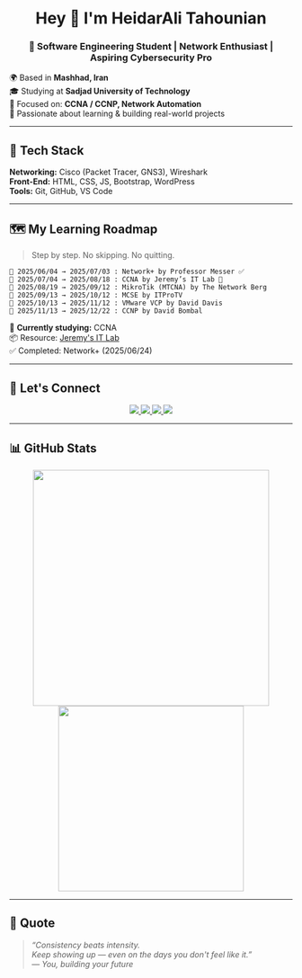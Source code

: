 <h1 align="center">Hey 👋 I'm HeidarAli Tahounian</h1>

<h3 align="center">🚀 Software Engineering Student | Network Enthusiast | Aspiring Cybersecurity Pro</h3>

🌍 Based in **Mashhad, Iran**  
🎓 Studying at **Sadjad University of Technology**  
🎯 Focused on: **CCNA / CCNP, Network Automation**  
🧠 Passionate about learning & building real-world projects

---

## 🧰 Tech Stack

**Networking:** Cisco (Packet Tracer, GNS3), Wireshark  
**Front-End:** HTML, CSS, JS, Bootstrap, WordPress  
**Tools:** Git, GitHub, VS Code  

---

## 🗺️ My Learning Roadmap
> Step by step. No skipping. No quitting.
```ymal
📅 2025/06/04 → 2025/07/03 : Network+ by Professor Messer ✅
📅 2025/07/04 → 2025/08/18 : CCNA by Jeremy’s IT Lab 🔄
📅 2025/08/19 → 2025/09/12 : MikroTik (MTCNA) by The Network Berg
📅 2025/09/13 → 2025/10/12 : MCSE by ITProTV
📅 2025/10/13 → 2025/11/12 : VMware VCP by David Davis
📅 2025/11/13 → 2025/12/22 : CCNP by David Bombal
```
📌 **Currently studying:** CCNA  
📦 Resource: [Jeremy's IT Lab](https://www.youtube.com/watch?v=_8vbDRVDats)  
✅ Completed: Network+ (2025/06/24)

---
## 🔗 Let's Connect

<p align="center">
  <a href="https://github.com/HeidarAli83h">
    <img src="https://img.shields.io/badge/GitHub-181717?style=for-the-badge&logo=github&logoColor=white" />
  </a>
  <a href="https://t.me/blazefx_h">
    <img src="https://img.shields.io/badge/Telegram-229ED9?style=for-the-badge&logo=telegram&logoColor=white" />
  </a>
  <a href="mailto:heidar.ali8313@gmail.com">
    <img src="https://img.shields.io/badge/Gmail-D14836?style=for-the-badge&logo=gmail&logoColor=white" />
  </a>
  <a href="https://instagram.com/blazefx.h">
    <img src="https://img.shields.io/badge/Instagram-E4405F?style=for-the-badge&logo=instagram&logoColor=white" />
  </a>
</p>


---

## 📊 GitHub Stats

<p align="center">
  <img src="https://github-readme-stats.vercel.app/api?username=HeidarAli83h&show_icons=true&theme=tokyonight&border_radius=10" width="420"/>
  <img src="https://github-readme-stats.vercel.app/api/top-langs/?username=HeidarAli83h&layout=compact&theme=tokyonight&border_radius=10" width="330"/>
</p>

---

## 💬 Quote

> *“Consistency beats intensity.  
> Keep showing up — even on the days you don't feel like it.”*  
> — *You, building your future*
